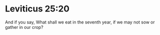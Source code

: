 # Leviticus 25:20

And if you say, What shall we eat in the seventh year, if we may not sow or gather in our crop?
